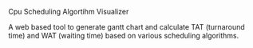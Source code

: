 Cpu Scheduling Algortihm Visualizer 

A web based tool to generate gantt chart and calculate TAT (turnaround time) and WAT (waiting time) based on various scheduling algorithms.

